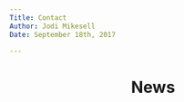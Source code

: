 ```yaml
---  
Title: Contact
Author: Jodi Mikesell  
Date: September 18th, 2017

---  				
```

<center> <h1>News</h1> </center>

